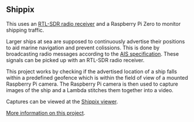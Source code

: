## Shippix

This uses an [RTL-SDR radio receiver](https://www.rtl-sdr.com/) and a Raspberry Pi Zero to monitor shipping traffic.

Larger ships at sea are supposed to continuously advertise their positions to aid marine navigation and prevent colissions. This is done by broadcasting radio messages according to the [AIS specification](https://en.wikipedia.org/wiki/Automatic_Identification_System). These signals can be picked up with an RTL-SDR radio receiver.

This project works by checking if the advertised location of a ship falls within a predefined geofence which is within the field of view of a mounted Raspberry Pi camera. The Raspberry Pi camera is then used to capture images of the ship and a Lambda stitches them together into a video.

Captures can be viewed at the [Shippix viewer](https://github.com/varunnaik/shippix-viewer).

[More information on this project](https://blog.vnaik.com/posts/photographing-ships.html).